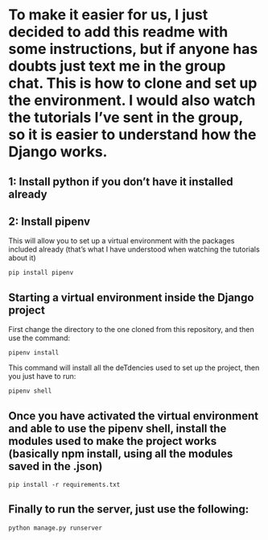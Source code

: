 #  To make it easier for us, I just decided to add this readme with some instructions, but if anyone has doubts just text me in the group chat. This is how to clone and set up the environment. I would also watch the tutorials I’ve sent in the group, so it is easier to understand how the Django works.

## 1: Install python if you don’t have it installed already 

## 2: Install pipenv

This will allow you to set up a virtual environment with the packages included already (that’s what I have understood when watching the tutorials about it)

```
pip install pipenv
```

## Starting a virtual environment inside the Django project

First change the directory to the one cloned from this repository, and  then use the command:

```
pipenv install
```

This command will install all the deTdencies used to set up the project, then you just have to run:

```
pipenv shell
```

## Once you have activated the virtual environment and able to use the pipenv shell, install the modules used to make the project works (basically npm install, using all the modules saved in the .json)

```
pip install -r requirements.txt
```

## Finally to run the server, just use the following:

```
python manage.py runserver
```
